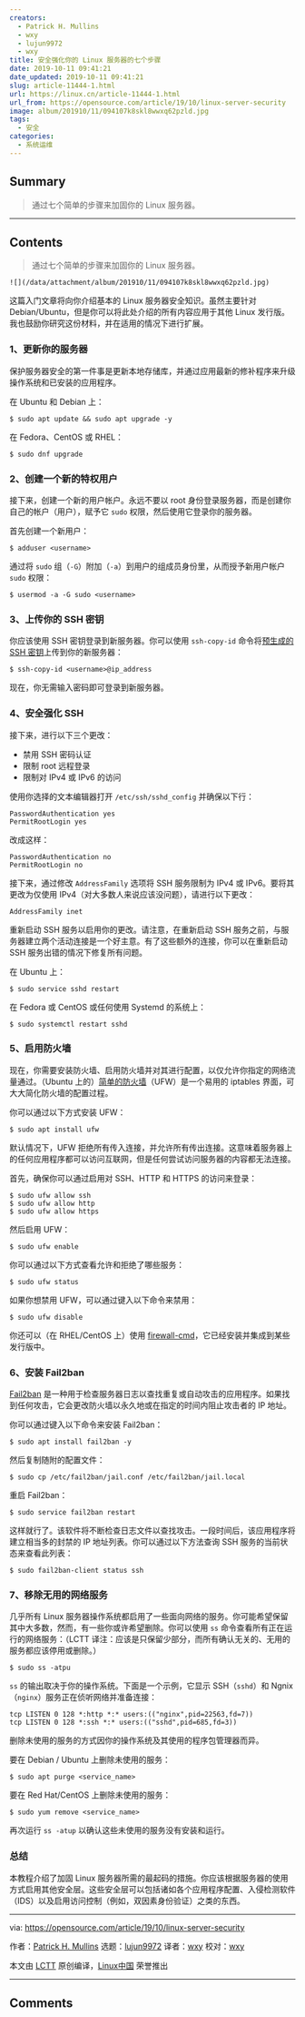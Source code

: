 ```yaml
---
creators:
  - Patrick H. Mullins
  - wxy
  - lujun9972
  - wxy
title: 安全强化你的 Linux 服务器的七个步骤
date: 2019-10-11 09:41:21
date_updated: 2019-10-11 09:41:21
slug: article-11444-1.html
url: https://linux.cn/article-11444-1.html
url_from: https://opensource.com/article/19/10/linux-server-security
image: album/201910/11/094107k8skl8wwxq62pzld.jpg
tags:
  - 安全
categories:
  - 系统运维
---
```


## Summary

> 通过七个简单的步骤来加固你的 Linux 服务器。

***

<!-- more -->

## Contents

> 
> 通过七个简单的步骤来加固你的 Linux 服务器。
> 
> 
> 

`![](/data/attachment/album/201910/11/094107k8skl8wwxq62pzld.jpg)`

这篇入门文章将向你介绍基本的 Linux 服务器安全知识。虽然主要针对 Debian/Ubuntu，但是你可以将此处介绍的所有内容应用于其他 Linux 发行版。我也鼓励你研究这份材料，并在适用的情况下进行扩展。

### 1、更新你的服务器

保护服务器安全的第一件事是更新本地存储库，并通过应用最新的修补程序来升级操作系统和已安装的应用程序。

在 Ubuntu 和 Debian 上：

```shell
$ sudo apt update && sudo apt upgrade -y
```

在 Fedora、CentOS 或 RHEL：

```shell
$ sudo dnf upgrade
```

### 2、创建一个新的特权用户

接下来，创建一个新的用户帐户。永远不要以 root 身份登录服务器，而是创建你自己的帐户（用户），赋予它 `sudo` 权限，然后使用它登录你的服务器。

首先创建一个新用户：

```shell
$ adduser <username>
```

通过将 `sudo` 组（`-G`）附加（`-a`）到用户的组成员身份里，从而授予新用户帐户 `sudo` 权限：

```shell
$ usermod -a -G sudo <username>
```

### 3、上传你的 SSH 密钥

你应该使用 SSH 密钥登录到新服务器。你可以使用 `ssh-copy-id` 命令将[预生成的 SSH 密钥](https://opensource.com/article/19/4/ssh-keys-seahorse)上传到你的新服务器：

```shell
$ ssh-copy-id <username>@ip_address
```

现在，你无需输入密码即可登录到新服务器。

### 4、安全强化 SSH

接下来，进行以下三个更改：

* 禁用 SSH 密码认证
* 限制 root 远程登录
* 限制对 IPv4 或 IPv6 的访问

使用你选择的文本编辑器打开 `/etc/ssh/sshd_config` 并确保以下行：

```shell
PasswordAuthentication yes
PermitRootLogin yes
```

改成这样：

```shell
PasswordAuthentication no
PermitRootLogin no
```

接下来，通过修改 `AddressFamily` 选项将 SSH 服务限制为 IPv4 或 IPv6。要将其更改为仅使用 IPv4（对大多数人来说应该没问题），请进行以下更改：

```shell
AddressFamily inet
```

重新启动 SSH 服务以启用你的更改。请注意，在重新启动 SSH 服务之前，与服务器建立两个活动连接是一个好主意。有了这些额外的连接，你可以在重新启动 SSH 服务出错的情况下修复所有问题。

在 Ubuntu 上：

```shell
$ sudo service sshd restart
```

在 Fedora 或 CentOS 或任何使用 Systemd 的系统上：

```shell
$ sudo systemctl restart sshd
```

### 5、启用防火墙

现在，你需要安装防火墙、启用防火墙并对其进行配置，以仅允许你指定的网络流量通过。（Ubuntu 上的）[简单的防火墙](https://launchpad.net/ufw)（UFW）是一个易用的 iptables 界面，可大大简化防火墙的配置过程。

你可以通过以下方式安装 UFW：

```shell
$ sudo apt install ufw
```

默认情况下，UFW 拒绝所有传入连接，并允许所有传出连接。这意味着服务器上的任何应用程序都可以访问互联网，但是任何尝试访问服务器的内容都无法连接。

首先，确保你可以通过启用对 SSH、HTTP 和 HTTPS 的访问来登录：

```shell
$ sudo ufw allow ssh
$ sudo ufw allow http
$ sudo ufw allow https
```

然后启用 UFW：

```shell
$ sudo ufw enable
```

你可以通过以下方式查看允许和拒绝了哪些服务：

```shell
$ sudo ufw status
```

如果你想禁用 UFW，可以通过键入以下命令来禁用：

```shell
$ sudo ufw disable
```

你还可以（在 RHEL/CentOS 上）使用 [firewall-cmd](https://www.redhat.com/sysadmin/secure-linux-network-firewall-cmd)，它已经安装并集成到某些发行版中。

### 6、安装 Fail2ban

[Fail2ban](https://www.fail2ban.org/wiki/index.php/Main_Page) 是一种用于检查服务器日志以查找重复或自动攻击的应用程序。如果找到任何攻击，它会更改防火墙以永久地或在指定的时间内阻止攻击者的 IP 地址。

你可以通过键入以下命令来安装 Fail2ban：

```shell
$ sudo apt install fail2ban -y
```

然后复制随附的配置文件：

```shell
$ sudo cp /etc/fail2ban/jail.conf /etc/fail2ban/jail.local
```

重启 Fail2ban：

```shell
$ sudo service fail2ban restart
```

这样就行了。该软件将不断检查日志文件以查找攻击。一段时间后，该应用程序将建立相当多的封禁的 IP 地址列表。你可以通过以下方法查询 SSH 服务的当前状态来查看此列表：

```shell
$ sudo fail2ban-client status ssh
```

### 7、移除无用的网络服务

几乎所有 Linux 服务器操作系统都启用了一些面向网络的服务。你可能希望保留其中大多数，然而，有一些你或许希望删除。你可以使用 `ss` 命令查看所有正在运行的网络服务：（LCTT 译注：应该是只保留少部分，而所有确认无关的、无用的服务都应该停用或删除。）

```shell
$ sudo ss -atpu
```

`ss` 的输出取决于你的操作系统。下面是一个示例，它显示 SSH（`sshd`）和 Ngnix（`nginx`）服务正在侦听网络并准备连接：

```shell
tcp LISTEN 0 128 *:http *:* users:(("nginx",pid=22563,fd=7))
tcp LISTEN 0 128 *:ssh *:* users:(("sshd",pid=685,fd=3))
```

删除未使用的服务的方式因你的操作系统及其使用的程序包管理器而异。

要在 Debian / Ubuntu 上删除未使用的服务：

```shell
$ sudo apt purge <service_name>
```

要在 Red Hat/CentOS 上删除未使用的服务：

```shell
$ sudo yum remove <service_name>
```

再次运行 `ss -atup` 以确认这些未使用的服务没有安装和运行。

### 总结

本教程介绍了加固 Linux 服务器所需的最起码的措施。你应该根据服务器的使用方式启用其他安全层。这些安全层可以包括诸如各个应用程序配置、入侵检测软件（IDS）以及启用访问控制（例如，双因素身份验证）之类的东西。

---

via: <https://opensource.com/article/19/10/linux-server-security>

作者：[Patrick H. Mullins](https://opensource.com/users/pmullins) 选题：[lujun9972](https://github.com/lujun9972) 译者：[wxy](https://github.com/wxy) 校对：[wxy](https://github.com/wxy)

本文由 [LCTT](https://github.com/LCTT/TranslateProject) 原创编译，[Linux中国](https://linux.cn/) 荣誉推出

***

## Comments
